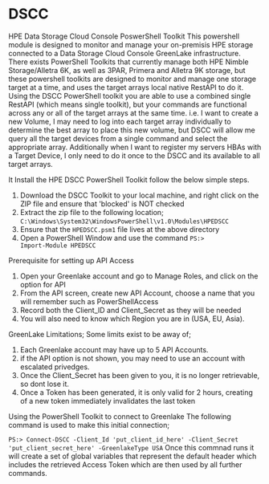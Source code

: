 # DSCC
HPE Data Storage Cloud Console PoswerShell Toolkit
This powershell module is designed to monitor and manage your on-premisis HPE storage connected to a Data Storage Cloud Console GreenLake infrastructure. 
There exists PowerShell Toolkits that currently manage both HPE Nimble Storage/Alletra 6K, as well as 3PAR, Primera and Alletra 9K storage, but these 
powershell toolkits are designed to monitor and manage one storage target at a time, and uses the target arrays local native RestAPI to do it. Using the 
DSCC PowerShell toolkit you are able to use a combined single RestAPI (which means single toolkit), but your commands are functional across any or all of 
the target arrays at the same time. i.e. I want to create a new Volume, I may need to log into each target array individually to determine the best array to 
place this new volume, but DSCC will allow me query all the target devices from a single command and select the appropriate array. Additionally when I want to 
register my servers HBAs with a Target Device, I only need to do it once to the DSCC and its available to all target arrays. 

It Install the HPE DSCC PowerShell Toolkit follow the below simple steps.
1. Download the DSCC Toolkit to your local machine, and right click on the ZIP file and ensure that 'blocked' is NOT checked
2. Extract the zip file to the following location; <code>C:\Windows\System32\WindowsPowerShell\v1.0\Modules\HPEDSCC</code>
3. Ensure that the <code>HPEDSCC.psm1</code> file lives at the above directory
4. Open a PowerShell Window and use the command <code>PS:> Import-Module HPEDSCC</code>

Prerequisite for setting up API Access
1. Open your Greenlake account and go to Manage Roles, and click on the option for API
2. From the API screen, create new API Account, choose a name that you will remember such as PowerShellAccess
3. Record both the Client_ID and Client_Secret as they will be needed
4. You will also need to know which Region you are in (USA, EU, Asia). 

GreenLake Limitations; Some limits exist to be away of; 
1. Each Greenlake account may have up to 5 API Accounts. 
2. if the API option is not shown, you may need to use an account with escalated privedges.
3. Once the Client_Secret has been given to you, it is no longer retrievable, so dont lose it.
4. Once a Token has been generated, it is only valid for 2 hours, creating of a new token immediately invalidates the last token

Using the PowerShell Toolkit to connect to Greenlake
The following command is used to make this initial connection;
<P><code>PS:> Connect-DSCC -Client_Id 'put_client_id_here' -Client_Secret 'put_client_secret_here' -GreenlakeType USA</code>
Once this commnad runs it will create a set of global variables that represent the default header which includes the retrieved 
Access Token which are then used by all further commands.
